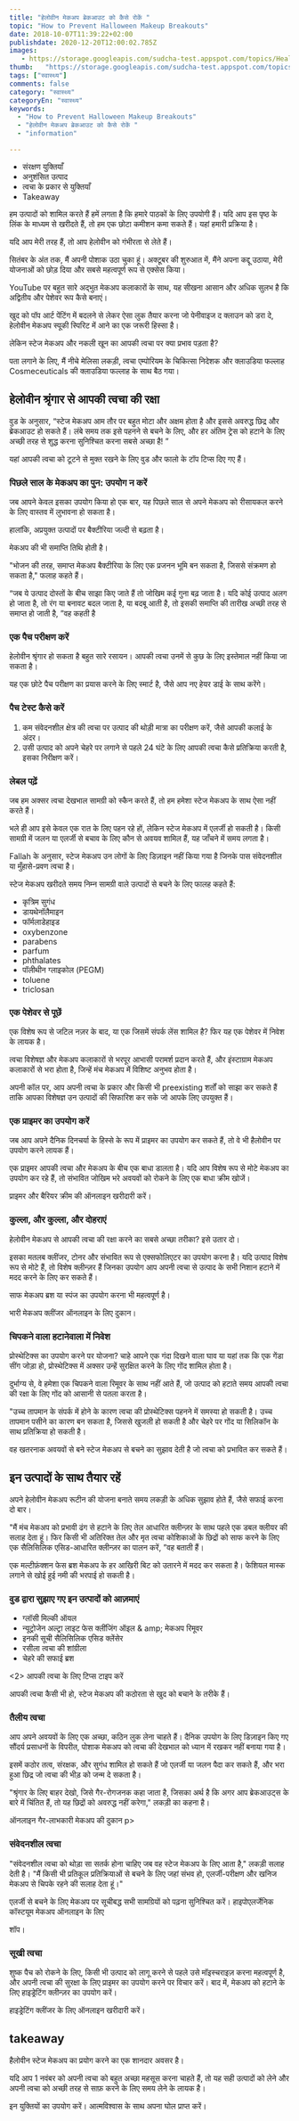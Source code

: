 ```yaml
---
title: "हेलोवीन मेकअप ब्रेकआउट को कैसे रोकें "
topic: "How to Prevent Halloween Makeup Breakouts"
date: 2018-10-07T11:39:22+02:00
publishdate: 2020-12-20T12:00:02.785Z
images: 
   - https://storage.googleapis.com/sudcha-test.appspot.com/topics/Health/default-selection/4.jpg
thumb:   "https://storage.googleapis.com/sudcha-test.appspot.com/topics/Health/default-selection/thumb/4.jpg"
tags: ["स्वास्थ्य"]
comments: false
category: "स्वास्थ्य"
categoryEn: "स्वास्थ्य"
keywords: 
  - "How to Prevent Halloween Makeup Breakouts"
  - "हेलोवीन मेकअप ब्रेकआउट को कैसे रोकें "
  - "information"

---
```

<ul> <li> संरक्षण युक्तियाँ </li> <li> अनुशंसित उत्पाद </li> <li> त्वचा के प्रकार से युक्तियाँ </li> <li> Takeaway </li> </ul> <p> हम उत्पादों को शामिल करते हैं हमें लगता है कि हमारे पाठकों के लिए उपयोगी हैं। यदि आप इस पृष्ठ के लिंक के माध्यम से खरीदते हैं, तो हम एक छोटा कमीशन कमा सकते हैं। यहां हमारी प्रक्रिया है। </p> <p> यदि आप मेरी तरह हैं, तो आप हेलोवीन को गंभीरता से लेते हैं। </p> <p> सितंबर के अंत तक, मैं अपनी पोशाक उठा चुका हूं। अक्टूबर की शुरुआत में, मैंने अपना कद्दू उठाया, मेरी योजनाओं को छोड़ दिया और सबसे महत्वपूर्ण रूप से एक्सेस किया। </p> <p> YouTube पर बहुत सारे अद्भुत मेकअप कलाकारों के साथ, यह सीखना आसान और अधिक सुलभ है कि अद्वितीय और पेशेवर रूप कैसे बनाएं। </p> <p> खुद को पॉप आर्ट पेंटिंग में बदलने से लेकर ऐसा लुक तैयार करना जो पेनीवाइज द क्लाउन को डरा दे, हेलोवीन मेकअप स्पूकी स्पिरिट में आने का एक जरूरी हिस्सा है। </p> <p> लेकिन स्टेज मेकअप और नकली खून का आपकी त्वचा पर क्या प्रभाव पड़ता है? </P> <p> पता लगाने के लिए, मैं नीचे मेलिसा लकड़ी, त्वचा एम्पोरियम के चिकित्सा निदेशक और क्लाउडिया फल्लाह Cosmeceuticals की क्लाउडिया फल्लाह के साथ बैठ गया। </P> <h2> हेलोवीन श्रृंगार से आपकी त्वचा की रक्षा </h2> <p> वुड के अनुसार, “स्टेज मेकअप आम तौर पर बहुत मोटा और अक्षम होता है और इससे अवरुद्ध छिद्र और ब्रेकआउट हो सकते हैं। लंबे समय तक इसे पहनने से बचने के लिए, और हर अंतिम ट्रेस को हटाने के लिए अच्छी तरह से शुद्ध करना सुनिश्चित करना सबसे अच्छा है! ” </p> <p> यहां आपकी त्वचा को टूटने से मुक्त रखने के लिए वुड और फालो के टॉप टिप्स दिए गए हैं। </p> <h3> पिछले साल के मेकअप का पुन: उपयोग न करें </h3> <p> जब आपने केवल इसका उपयोग किया हो एक बार, यह पिछले साल से अपने मेकअप को रीसायकल करने के लिए वास्तव में लुभावना हो सकता है। </p> <p> हालांकि, अप्रयुक्त उत्पादों पर बैक्टीरिया जल्दी से बढ़ता है। </p> <p> मेकअप की भी समाप्ति तिथि होती है। </p> <p> "भोजन की तरह, समाप्त मेकअप बैक्टीरिया के लिए एक प्रजनन भूमि बन सकता है, जिससे संक्रमण हो सकता है," फलाह कहते हैं। </p> <p> “जब ये उत्पाद दोस्तों के बीच साझा किए जाते हैं तो जोखिम कई गुना बढ़ जाता है। यदि कोई उत्पाद अलग हो जाता है, तो रंग या बनावट बदल जाता है, या बदबू आती है, तो इसकी समाप्ति की तारीख अच्छी तरह से समाप्त हो जाती है, ”वह कहती है </p> <h3> एक पैच परीक्षण करें </h3> <p> हेलोवीन श्रृंगार हो सकता है बहुत सारे रसायन। आपकी त्वचा उनमें से कुछ के लिए इस्तेमाल नहीं किया जा सकता है। </p> <p> यह एक छोटे पैच परीक्षण का प्रयास करने के लिए स्मार्ट है, जैसे आप नए हेयर डाई के साथ करेंगे। </p> <h3> पैच टेस्ट कैसे करें </h3> <ol> <li> कम संवेदनशील क्षेत्र की त्वचा पर उत्पाद की थोड़ी मात्रा का परीक्षण करें, जैसे आपकी कलाई के अंदर। </li> <li> उसी उत्पाद को अपने चेहरे पर लगाने से पहले 24 घंटे के लिए आपकी त्वचा कैसे प्रतिक्रिया करती है, इसका निरीक्षण करें। </li> </ol> <h3> लेबल पढ़ें </h3> <p> जब हम अक्सर त्वचा देखभाल सामग्री को स्कैन करते हैं, तो हम हमेशा स्टेज मेकअप के साथ ऐसा नहीं करते हैं। </p> <p> भले ही आप इसे केवल एक रात के लिए पहन रहे हों, लेकिन स्टेज मेकअप में एलर्जी हो सकती है। किसी सामग्री में जलन या एलर्जी से बचाव के लिए कौन से अवयव शामिल हैं, यह जाँचने में समय लगता है। </p> <p> Fallah के अनुसार, स्टेज मेकअप उन लोगों के लिए डिज़ाइन नहीं किया गया है जिनके पास संवेदनशील या मुँहासे-प्रवण त्वचा है। </p> <p> स्टेज मेकअप खरीदते समय निम्न सामग्री वाले उत्पादों से बचने के लिए फालह कहते हैं: </p> <ul> <li> कृत्रिम सुगंध </li> <li> डायथेनॉलैमाइन </li> <li> फॉर्मलाडेहाइड </li> <li> oxybenzone </li> <li> parabens </li> <li> parfum </li> <li> phthalates </li> <li> पॉलीथीन ग्लाइकोल (PEGM) </li> <li> toluene </li> <li> triclosan </li> </ul> <h3> एक पेशेवर से पूछें </h3> <p> एक विशेष रूप से जटिल नज़र के बाद, या एक जिसमें संपर्क लेंस शामिल है? फिर यह एक पेशेवर में निवेश के लायक है। </p> <p> त्वचा विशेषज्ञ और मेकअप कलाकारों से भरपूर आभासी परामर्श प्रदान करते हैं, और इंस्टाग्राम मेकअप कलाकारों से भरा होता है, जिन्हें मंच मेकअप में विशिष्ट अनुभव होता है। </p> <p> अपनी कॉल पर, आप अपनी त्वचा के प्रकार और किसी भी preexisting शर्तों को साझा कर सकते हैं ताकि आपका विशेषज्ञ उन उत्पादों की सिफारिश कर सके जो आपके लिए उपयुक्त हैं। </p> <h3> एक प्राइमर का उपयोग करें </h3> <p> जब आप अपने दैनिक दिनचर्या के हिस्से के रूप में प्राइमर का उपयोग कर सकते हैं, तो वे भी हैलोवीन पर उपयोग करने लायक हैं। </p> <p> एक प्राइमर आपकी त्वचा और मेकअप के बीच एक बाधा डालता है। यदि आप विशेष रूप से मोटे मेकअप का उपयोग कर रहे हैं, तो संभावित जोखिम भरे अवयवों को रोकने के लिए एक बाधा क्रीम खोजें। </p> <p> प्राइमर और बैरियर क्रीम की ऑनलाइन खरीदारी करें। </p> <h3> कुल्ला, और कुल्ला, और दोहराएं </h3> <p> हेलोवीन मेकअप से आपकी त्वचा की रक्षा करने का सबसे अच्छा तरीका? इसे उतार दो। </p> <p> इसका मतलब क्लींजर, टोनर और संभावित रूप से एक्सफोलिएटर का उपयोग करना है। यदि उत्पाद विशेष रूप से मोटे हैं, तो विशेष क्लीन्ज़र हैं जिनका उपयोग आप अपनी त्वचा से उत्पाद के सभी निशान हटाने में मदद करने के लिए कर सकते हैं। </p> <p> साफ मेकअप ब्रश या स्पंज का उपयोग करना भी महत्वपूर्ण है। </p> <p> भारी मेकअप क्लींजर ऑनलाइन के लिए दुकान। </p> <h3> चिपकने वाला हटानेवाला में निवेश </h3> <p> प्रोस्थेटिक्स का उपयोग करने पर योजना? चाहे आपने एक गंदा दिखने वाला घाव या यहां तक ​​कि एक गेंडा सींग जोड़ा हो, प्रोस्थेटिक्स में अक्सर उन्हें सुरक्षित करने के लिए गोंद शामिल होता है। </p> <p> दुर्भाग्य से, वे हमेशा एक चिपकने वाला रिमूवर के साथ नहीं आते हैं, जो उत्पाद को हटाते समय आपकी त्वचा की रक्षा के लिए गोंद को आसानी से पतला करता है। </p> <p> "उच्च तापमान के संपर्क में होने के कारण त्वचा की प्रोस्थेटिक्स पहनने में समस्या हो सकती है। उच्च तापमान पसीने का कारण बन सकता है, जिससे खुजली हो सकती है और चेहरे पर गोंद या सिलिकॉन के साथ प्रतिक्रिया हो सकती है। </P> <p> वह खतरनाक अवयवों से बने स्टेज मेकअप से बचने का सुझाव देती है जो त्वचा को प्रभावित कर सकते हैं। </p> <h2> इन उत्पादों के साथ तैयार रहें </h2> <p> अपने हेलोवीन मेकअप रूटीन की योजना बनाते समय लकड़ी के अधिक सुझाव होते हैं, जैसे सफाई करना दो बार। </p> <p> "मैं मंच मेकअप को प्रभावी ढंग से हटाने के लिए तेल आधारित क्लीन्ज़र के साथ पहले एक डबल क्लीयर की सलाह देता हूं। फिर किसी भी अतिरिक्त तेल और मृत त्वचा कोशिकाओं के छिद्रों को साफ करने के लिए एक सैलिसिलिक एसिड-आधारित क्लीन्ज़र का पालन करें, ”वह बताती हैं। </p> <p> एक मल्टीफ़ंक्शन फेस ब्रश मेकअप के हर आखिरी बिट को उतारने में मदद कर सकता है। फेशियल मास्क लगाने से खोई हुई नमी की भरपाई हो सकती है। </p> <h3> वुड द्वारा सुझाए गए इन उत्पादों को आज़माएं </h3> <ul> <li> ग्लॉसी मिल्की ऑयल </li> <li> न्यूट्रोजेन अल्ट्रा लाइट फेस क्लींजिंग ऑइल & amp; मेकअप रिमूवर </li> <li> इनकी सूची सैलिसिलिक एसिड क्लेंसेर </li> <li> रसीला त्वचा की शांग्रीला </li> <li> चेहरे की सफाई ब्रश </li> </ul> <2> आपकी त्वचा के लिए टिप्स टाइप करें </h2> <p> आपकी त्वचा कैसी भी हो, स्टेज मेकअप की कठोरता से खुद को बचाने के तरीके हैं। </p> <h3> तैलीय त्वचा </h3> <p> आप अपने अवयवों के लिए एक अच्छा, कठिन लुक लेना चाहते हैं। दैनिक उपयोग के लिए डिज़ाइन किए गए सौंदर्य प्रसाधनों के विपरीत, पोशाक मेकअप को त्वचा की देखभाल को ध्यान में रखकर नहीं बनाया गया है। </p> <p> इसमें कठोर तत्व, संरक्षक, और सुगंध शामिल हो सकते हैं जो एलर्जी या जलन पैदा कर सकते हैं, और भरा हुआ छिद्र जो त्वचा की भीड़ को जन्म दे सकता है। </p> <p> "श्रृंगार के लिए बाहर देखो, जिसे गैर-रोगजनक कहा जाता है, जिसका अर्थ है कि अगर आप ब्रेकआउट्स के बारे में चिंतित हैं, तो यह छिद्रों को अवरुद्ध नहीं करेगा," लकड़ी का कहना है। </p> <p> ऑनलाइन गैर-लाभकारी मेकअप की दुकान p> <h3> संवेदनशील त्वचा </h3> <p> "संवेदनशील त्वचा को थोड़ा सा सतर्क होना चाहिए जब वह स्टेज मेकअप के लिए आता है," लकड़ी सलाह देती है। "मैं किसी भी प्रतिकूल प्रतिक्रियाओं से बचने के लिए जहां संभव हो, एलर्जी-परीक्षण और खनिज मेकअप से चिपके रहने की सलाह देता हूं।" </p> <p> एलर्जी से बचने के लिए मेकअप पर सूचीबद्ध सभी सामग्रियों को पढ़ना सुनिश्चित करें। हाइपोएलर्जेनिक कॉस्टयूम मेकअप ऑनलाइन के लिए </p> <p> शॉप। </p> <h3> सूखी त्वचा </h3> <p> शुष्क पैच को रोकने के लिए, किसी भी उत्पाद को लागू करने से पहले उसे मॉइस्चराइज़ करना महत्वपूर्ण है, और अपनी त्वचा की सुरक्षा के लिए प्राइमर का उपयोग करने पर विचार करें। बाद में, मेकअप को हटाने के लिए हाइड्रेटिंग क्लीन्ज़र का उपयोग करें। </p> <p> हाइड्रेटिंग क्लींजर के लिए ऑनलाइन खरीदारी करें। </p> <h2> takeaway </h2> <p> हैलोवीन स्टेज मेकअप का प्रयोग करने का एक शानदार अवसर है। </p> <p> यदि आप 1 नवंबर को अपनी त्वचा को बहुत अच्छा महसूस करना चाहते हैं, तो यह सही उत्पादों को लेने और अपनी त्वचा को अच्छी तरह से साफ़ करने के लिए समय लेने के लायक है। </p> <p> इन युक्तियों का उपयोग करें। आत्मविश्वास के साथ अपना घोल प्राप्त करें। </p> 